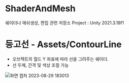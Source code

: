 # ShaderAndMesh
쉐이더나 매쉬생성, 편집 관련 저장소
Project : Unity 2021.3.18f1

# 등고선 - Assets/ContourLine
- 오브젝트의 월드 Y 좌표에 따라 선을 그려주는 쉐이더.
- 선 두께, 간격 및 색상 조절 가능

![화면 캡처 2023-08-29 183013](https://github.com/Hanjo92/ShaderAndMesh/assets/26320361/aa9ab929-218f-46b2-b4aa-50ced3b105af)
